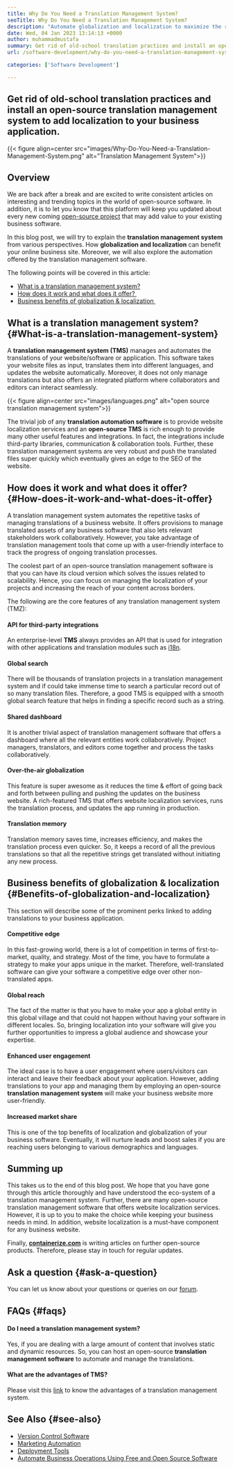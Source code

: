 ```yaml
---
title: Why Do You Need a Translation Management System?
seoTitle: Why Do You Need a Translation Management System?
description: "Automate globalization and localization to maximize the reach of your products. Let's explore how your software leverages a translation management system."
date: Wed, 04 Jan 2023 13:14:13 +0000
author: muhammadmustafa
summary: Get rid of old-school translation practices and install an open-source translation management system to add localization to your business application.
url: /software-development/why-do-you-need-a-translation-management-system/

categories: ['Software Development']

---
```

## Get rid of old-school translation practices and install an open-source translation management system to add localization to your business application.

{{< figure align=center src="images/Why-Do-You-Need-a-Translation-Management-System.png" alt="Translation Management System">}}  

## Overview

We are back after a break and are excited to write consistent articles on interesting and trending topics in the world of open-source software. In addition, it is to let you know that this platform will keep you updated about every new coming [open-source project][1] that may add value to your existing business software. 

In this blog post, we will try to explain the **translation management system** from various perspectives. How **globalization and localization** can benefit your online business site. Moreover, we will also explore the automation offered by the translation management software.

The following points will be covered in this article:

  * [What is a translation management system?][2]
  * [How does it work and what does it offer? ][3]
  * [Business benefits of globalization & localization ][4]

## What is a translation management system? {#What-is-a-translation-management-system}

A **translation management system (TMS)** manages and automates the translations of your website/software or application. This software takes your website files as input, translates them into different languages, and updates the website automatically. Moreover, it does not only manage translations but also offers an integrated platform where collaborators and editors can interact seamlessly. 

{{< figure align=center src="images/languages.png" alt="open source translation management system">}}  

The trivial job of any **translation automation software** is to provide website localization services and an **open-source TMS** is rich enough to provide many other useful features and integrations. In fact, the integrations include third-party libraries, communication & collaboration tools. Further, these translation management systems are very robust and push the translated files super quickly which eventually gives an edge to the SEO of the website.

## How does it work and what does it offer?  {#How-does-it-work-and-what-does-it-offer}

A translation management system automates the repetitive tasks of managing translations of a business website. It offers provisions to manage translated assets of any business software that also lets relevant stakeholders work collaboratively. However, you take advantage of translation management tools that come up with a user-friendly interface to track the progress of ongoing translation processes. 

The coolest part of an open-source translation management software is that you can have its cloud version which solves the issues related to scalability. Hence, you can focus on managing the localization of your projects and increasing the reach of your content across borders.

The following are the core features of any translation management system (TMZ):

#### **API for third-party integrations**

An enterprise-level **TMS** always provides an API that is used for integration with other applications and translation modules such as [i18n][5].

#### Global search

There will be thousands of translation projects in a translation management system and if could take immense time to search a particular record out of so many translation files. Therefore, a good TMS is equipped with a smooth global search feature that helps in finding a specific record such as a string. 

#### Shared dashboard

It is another trivial aspect of translation management software that offers a dashboard where all the relevant entities work collaboratively. Project managers, translators, and editors come together and process the tasks collaboratively. 

#### Over-the-air globalization 

This feature is super awesome as it reduces the time & effort of going back and forth between pulling and pushing the updates on the business website. A rich-featured TMS that offers website localization services, runs the translation process, and updates the app running in production. 

#### Translation memory

Translation memory saves time, increases efficiency, and makes the translation process even quicker. So, it keeps a record of all the previous translations so that all the repetitive strings get translated without initiating any new process.

## Business benefits of globalization & localization  {#Benefits-of-globalization-and-localization}

This section will describe some of the prominent perks linked to adding translations to your business application.

#### Competitive edge

In this fast-growing world, there is a lot of competition in terms of first-to-market, quality, and strategy. Most of the time, you have to formulate a strategy to make your apps unique in the market. Therefore, well-translated software can give your software a competitive edge over other non-translated apps. 

#### Global reach

The fact of the matter is that you have to make your app a global entity in this global village and that could not happen without having your software in different locales. So, bringing localization into your software will give you further opportunities to impress a global audience and showcase your expertise. 

#### Enhanced user engagement

The ideal case is to have a user engagement where users/visitors can interact and leave their feedback about your application. However, adding translations to your app and managing them by employing an open-source **translation management system** will make your business website more user-friendly.

#### Increased market share 

This is one of the top benefits of localization and globalization of your business software. Eventually, it will nurture leads and boost sales if you are reaching users belonging to various demographics and languages.

## Summing up

This takes us to the end of this blog post. We hope that you have gone through this article thoroughly and have understood the eco-system of a translation management system. Further, there are many open-source translation management software that offers website localization services. However, it is up to you to make the choice while keeping your business needs in mind. In addition, website localization is a must-have component for any business website.

Finally, [**containerize.com**][6] is writing articles on further open-source products. Therefore, please stay in touch for regular updates.

## Ask a question {#ask-a-question}

You can let us know about your questions or queries on our [forum][7].

## FAQs {#faqs}

#### **Do I need a translation management system?**

Yes, if you are dealing with a large amount of content that involves static and dynamic resources. So, you can host an open-source **translation management software** to automate and manage the translations. 

#### **What are the advantages of TMS?**

Please visit this [link][4] to know the advantages of a translation management system.

## See Also {#see-also}

  * [Version Control Software][8]
  * [Marketing Automation][9]
  * [Deployment Tools][10]
  * [Automate Business Operations Using Free and Open Source Software][11]

 [1]: https://products.containerize.com/
 [2]: #What-is-a-translation-management-system
 [3]: #How-does-it-work-and-what-does-it-offer
 [4]: #Benefits-of-globalization-and-localization
 [5]: https://www.npmjs.com/package/i18n
 [6]: https://www.containerize.com/
 [7]: https://forum.containerize.com/
 [8]: https://blog.containerize.com/category/version-control-software/
 [9]: https://blog.containerize.com/category/marketing-automation/
 [10]: https://blog.containerize.com/category/deployment-tools/
 [11]: https://blog.containerize.com/2020/08/27/automate-business-operations-using-open-source-software/